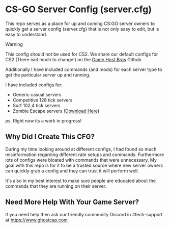 # CS-GO Server Config (server.cfg)
This repo serves as a place for up and coming CS:GO server owners to quickly get a server config (server.cfg) that is not only easy to edit, but is easy to understand.

> [!WARNING]  
> This config should not be used for CS2. We share our default configs for CS2 (There isnt much to change!) on the [Game Host Bros](https://www.gamehostbros.com/
) Github.

Additionally I have included commands (and mods) for each server type to get the particular server up and running. 

I have included configs for:
* Generic casual servers
* Competitive 128 tick servers
* Surf 102.4 tick servers
* Zombie Escape servers [(Download Here)](https://github.com/pedrotski/CS-GO-Zombie-Escape-Public)

ps. Right now its a work in progress!

## Why Did I Create This CFG?
During my time looking around at different configs, I had found so much misinformation regarding different rate setups and commands. Furthermore lots of configs were bloated with commands that were unnecessary. My goal with this repo is for it to be a trusted source where new server owners can quickly grab a config and they can trust it will perform well.

It's also in my best interest to make sure people are educated about the commands that they are running on their server.

## Need More Help With Your Game Server?
If you need help then ask our friendly community Discord in #tech-support at https://www.ghostcap.com

